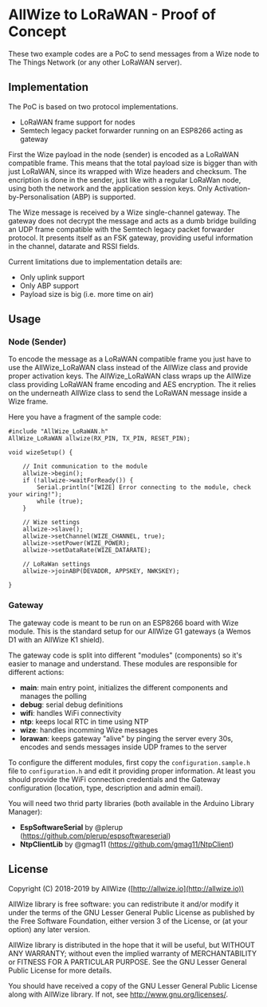 # AllWize to LoRaWAN - Proof of Concept

These two example codes are a PoC to send messages from a Wize node to The Things Network (or any other LoRaWAN server). 

## Implementation

The PoC is based on two protocol implementations. 

* LoRaWAN frame support for nodes
* Semtech legacy packet forwarder running on an ESP8266 acting as gateway

First the Wize payload in the node (sender) is encoded as a LoRaWAN compatible frame. This means that the total payload size is bigger than with just LoRaWAN, since its wrapped with Wize headers and checksum. The encription is done in the sender, just like with a regular LoRaWan node, using both the network and the application session keys. Only Activation-by-Personalisation (ABP) is supported.

The Wize message is received by a Wize single-channel gateway. The gateway does not decrypt the message and acts as a dumb bridge building an UDP frame compatible with the Semtech legacy packet forwarder protocol. It presents itself as an FSK gateway, providing useful information in the channel, datarate and RSSI fields.

Current limitations due to implementation details are:

* Only uplink support
* Only ABP support
* Payload size is big (i.e. more time on air)

## Usage

### Node (Sender)

To encode the message as a LoRaWAN compatible frame you just have to use the AllWize_LoRaWAN class instead of the AllWize class and provide proper activation keys. The AllWize_LoRaWAN class wraps up the AllWize class providing LoRaWAN frame encoding and AES encryption. The it relies on the underneath AllWize class to send the LoRaWAN message inside a Wize frame.

Here you have a fragment of the sample code:

```
#include "AllWize_LoRaWAN.h"
AllWize_LoRaWAN allwize(RX_PIN, TX_PIN, RESET_PIN);

void wizeSetup() {

    // Init communication to the module
    allwize->begin();
    if (!allwize->waitForReady()) {
        Serial.println("[WIZE] Error connecting to the module, check your wiring!");
        while (true);
    }

    // Wize settings
    allwize->slave();
    allwize->setChannel(WIZE_CHANNEL, true);
    allwize->setPower(WIZE_POWER);
    allwize->setDataRate(WIZE_DATARATE);

    // LoRaWan settings
    allwize->joinABP(DEVADDR, APPSKEY, NWKSKEY);

}

```

### Gateway

The gateway code is meant to be run on an ESP8266 board with Wize module. This is the standard setup for our AllWize G1 gateways (a Wemos D1 with an AllWize K1 shield).

The gateway code is split into different "modules" (components) so it's easier to manage and understand. These modules are responsible for different actions:

* **main**: main entry point, initializes the different components and manages the polling
* **debug**: serial debug definitions
* **wifi**: handles WiFi connectivity
* **ntp**: keeps local RTC in time using NTP
* **wize**: handles incomming Wize messages
* **lorawan**: keeps gateway "alive" by pinging the server every 30s, encodes and sends messages inside UDP frames to the server

To configure the different modules, first copy the `configuration.sample.h` file to `configuration.h` and edit it providing proper information. At least you should provide the WiFi connection credentials and the Gateway configuration (location, type, description and admin email).

You will need two thrid party libraries (both available in the Arduino Library Manager):

* **EspSoftwareSerial** by @plerup (https://github.com/plerup/espsoftwareserial)
* **NtpClientLib** by @gmag11 (https://github.com/gmag11/NtpClient)

## License

Copyright (C) 2018-2019 by AllWize ([http://allwize.io](http://allwize.io))

AllWize library is free software: you can redistribute it and/or modify
it under the terms of the GNU Lesser General Public License as published by
the Free Software Foundation, either version 3 of the License, or
(at your option) any later version.

AllWize library is distributed in the hope that it will be useful,
but WITHOUT ANY WARRANTY; without even the implied warranty of
MERCHANTABILITY or FITNESS FOR A PARTICULAR PURPOSE.  See the
GNU Lesser General Public License for more details.

You should have received a copy of the GNU Lesser General Public License
along with AllWize library.  If not, see <http://www.gnu.org/licenses/>.
